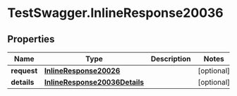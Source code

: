 # TestSwagger.InlineResponse20036

## Properties

Name | Type | Description | Notes
------------ | ------------- | ------------- | -------------
**request** | [**InlineResponse20026**](InlineResponse20026.md) |  | [optional] 
**details** | [**InlineResponse20036Details**](InlineResponse20036Details.md) |  | [optional] 


